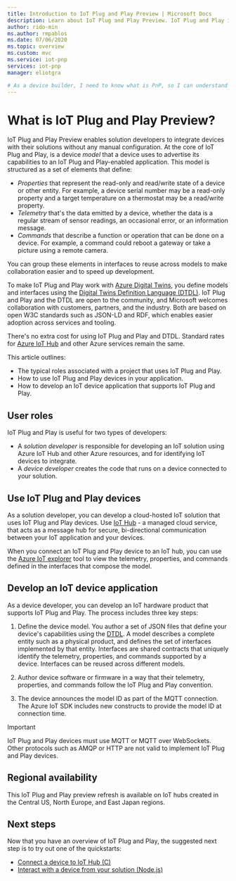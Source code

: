 ```yaml
---
title: Introduction to IoT Plug and Play Preview | Microsoft Docs
description: Learn about IoT Plug and Play Preview. IoT Plug and Play is based on an open modeling language that enables IoT devices to declare their capabilities. IoT devices present that declaration, called a device  model, when they connect to cloud solutions. The cloud solution can then automatically understand the device and start interacting with it, all without writing any code.
author: rido-min
ms.author: rmpablos
ms.date: 07/06/2020
ms.topic: overview
ms.custom: mvc
ms.service: iot-pnp
services: iot-pnp
manager: eliotgra

# As a device builder, I need to know what is PnP, so I can understand how it can help me build and market my IoT devices.
---
```


# What is IoT Plug and Play Preview?

IoT Plug and Play Preview enables solution developers to integrate devices with their solutions without any manual configuration. At the core of IoT Plug and Play, is a device _model_ that a device uses to advertise its capabilities to an IoT Plug and Play-enabled application. This model is structured as a set of elements that define:

- _Properties_ that represent the read-only and read/write state of a device or other entity. For example, a device serial number may be a read-only property and a target temperature on a thermostat may be a read/write property.
- _Telemetry_ that's the data emitted by a device, whether the data is a regular stream of sensor readings, an occasional error, or an information message.
- _Commands_ that describe a function or operation that can be done on a device. For example, a command could reboot a gateway or take a picture using a remote camera.

You can group these elements in interfaces to reuse across models to make collaboration easier and to speed up development.

To make IoT Plug and Play work with [Azure Digital Twins](../digital-twins/about-digital-twins.md), you define models and interfaces using the [Digital Twins Definition Language (DTDL)](https://aka.ms/DTDL). IoT Plug and Play and the DTDL are open to the community, and Microsoft welcomes collaboration with customers, partners, and the industry. Both are based on open W3C standards such as JSON-LD and RDF, which enables easier adoption across services and tooling.

There's no extra cost for using IoT Plug and Play and DTDL. Standard rates for [Azure IoT Hub](../iot-hub/about-iot-hub.md) and other Azure services remain the same.

This article outlines:

- The typical roles associated with a project that uses IoT Plug and Play.
- How to use IoT Plug and Play devices in your application.
- How to develop an IoT device application that supports IoT Plug and Play.

## User roles

IoT Plug and Play is useful for two types of developers:

- A _solution developer_ is responsible for developing an IoT solution using Azure IoT Hub and other Azure resources, and for identifying IoT devices to integrate.
- A _device developer_ creates the code that runs on a device connected to your solution.

## Use IoT Plug and Play devices

As a solution developer, you can develop a cloud-hosted IoT solution that uses IoT Plug and Play devices. Use [IoT Hub](../iot-hub/about-iot-hub.md) - a managed cloud service, that acts as a message hub for secure, bi-directional communication between your IoT application and your devices.

When you connect an IoT Plug and Play device to an IoT hub, you can use the [Azure IoT explorer](./howto-install-iot-explorer.md) tool to view the telemetry, properties, and commands defined in the interfaces that compose the model.

## Develop an IoT device application

As a device developer, you can develop an IoT hardware product that supports IoT Plug and Play. The process includes three key steps:

1. Define the device model. You author a set of JSON files that define your device's capabilities using the [DTDL](https://aka.ms/DTDL). A model describes a complete entity such as a physical product, and defines the set of interfaces implemented by that entity. Interfaces are shared contracts that uniquely identify the telemetry, properties, and commands supported by a device. Interfaces can be reused across different models.

1. Author device software or firmware in a way that their telemetry, properties, and commands follow the IoT Plug and Play convention.

1. The device announces the model ID as part of the MQTT connection. The Azure IoT SDK includes new constructs to provide the model ID at connection time.

> [!Important]
> IoT Plug and Play devices must use MQTT or MQTT over WebSockets. Other protocols such as AMQP or HTTP are not valid to implement IoT Plug and Play devices.

## Regional availability

This IoT Plug and Play preview refresh is available on IoT hubs created in the Central US, North Europe, and East Japan regions.

## Next steps

Now that you have an overview of IoT Plug and Play, the suggested next step is to try out one of the quickstarts:

- [Connect a device to IoT Hub (C)](./quickstart-connect-device-c.md)
- [Interact with a device from your solution (Node.js)](./quickstart-service-node.md)

